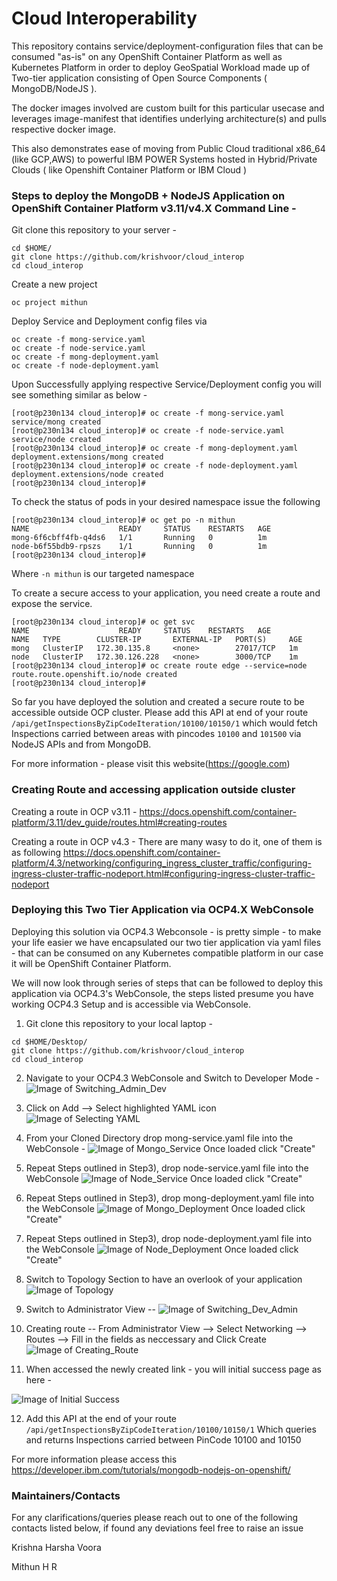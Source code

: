# Cloud Interoperability 

This repository contains service/deployment-configuration files that can be consumed "as-is" on any OpenShift Container Platform 
as well as Kubernetes Platform in order to deploy GeoSpatial Workload made up of Two-tier application consisting 
of Open Source Components ( MongoDB/NodeJS ).

The docker images involved are custom built for this particular usecase and leverages image-manifest that identifies
underlying architecture(s) and pulls respective docker image.

This also demonstrates ease of moving from Public Cloud traditional x86_64 (like GCP,AWS) to 
powerful IBM POWER Systems hosted in Hybrid/Private Clouds ( like Openshift Container Platform or IBM Cloud )

### Steps to deploy the MongoDB + NodeJS Application on OpenShift Container Platform v3.11/v4.X Command Line -

Git clone this repository to your server -

```
cd $HOME/
git clone https://github.com/krishvoor/cloud_interop
cd cloud_interop
```

Create a new project 

```
oc project mithun
```

Deploy Service and Deployment config files via

```
oc create -f mong-service.yaml 
oc create -f node-service.yaml
oc create -f mong-deployment.yaml 
oc create -f node-deployment.yaml 
```

Upon Successfully applying respective Service/Deployment config you will see something similar as below -

```
[root@p230n134 cloud_interop]# oc create -f mong-service.yaml 
service/mong created
[root@p230n134 cloud_interop]# oc create -f node-service.yaml 
service/node created
[root@p230n134 cloud_interop]# oc create -f mong-deployment.yaml 
deployment.extensions/mong created
[root@p230n134 cloud_interop]# oc create -f node-deployment.yaml 
deployment.extensions/node created
[root@p230n134 cloud_interop]# 
```

To check the status of pods in your desired namespace issue the following
```
[root@p230n134 cloud_interop]# oc get po -n mithun
NAME                    READY     STATUS    RESTARTS   AGE
mong-6f6cbff4fb-q4ds6   1/1       Running   0          1m
node-b6f55bdb9-rpszs    1/1       Running   0          1m
[root@p230n134 cloud_interop]#
```
Where `-n mithun` is our targeted namespace

To create a secure access to your application, you need create a route and
expose the service.

```
[root@p230n134 cloud_interop]# oc get svc
NAME                    READY     STATUS    RESTARTS   AGE
NAME   TYPE        CLUSTER-IP       EXTERNAL-IP   PORT(S)     AGE
mong   ClusterIP   172.30.135.8     <none>        27017/TCP   1m
node   ClusterIP   172.30.126.228   <none>        3000/TCP    1m
[root@p230n134 cloud_interop]# oc create route edge --service=node
route.route.openshift.io/node created
[root@p230n134 cloud_interop]#
```

So far you have deployed the solution and created a secure route to be accessible outside OCP cluster.
Please add this API at end of your route `/api/getInspectionsByZipCodeIteration/10100/10150/1` 
which would fetch Inspections carried between areas with pincodes `10100` and `101500` via NodeJS APIs
and from MongoDB.

For more information - please visit this website(https://google.com)

### Creating Route and accessing application outside cluster

Creating a route in OCP v3.11 -
https://docs.openshift.com/container-platform/3.11/dev_guide/routes.html#creating-routes 

Creating a route in OCP v4.3 -
There are many wasy to do it, one of them is as following
https://docs.openshift.com/container-platform/4.3/networking/configuring_ingress_cluster_traffic/configuring-ingress-cluster-traffic-nodeport.html#configuring-ingress-cluster-traffic-nodeport

### Deploying this Two Tier Application via OCP4.X WebConsole

Deploying this solution via OCP4.3 Webconsole - is pretty simple - to make your life easier we have 
encapsulated our two tier application via yaml files - that can be consumed on any Kubernetes compatible platform in our case it will be OpenShift Container Platform.

We will now look through series of steps that can be followed to deploy this application via OCP4.3's WebConsole, 
the steps listed presume you have working OCP4.3 Setup and is accessible via WebConsole.

1) Git clone this repository to your local laptop -

```
cd $HOME/Desktop/
git clone https://github.com/krishvoor/cloud_interop
cd cloud_interop
```

2) Navigate to your OCP4.3 WebConsole and Switch to Developer Mode -
![Image of Switching_Admin_Dev](https://github.com/krishvoor/cloud_interop/blob/master/pics/Switching_Admin_Dev.png)

3) Click on Add --> Select highlighted YAML icon
![Image of Selecting YAML](https://github.com/krishvoor/cloud_interop/blob/master/pics/Click_add_yaml_view.png)

4) From your Cloned Directory drop mong-service.yaml file into the WebConsole  -
![Image of Mongo_Service](https://github.com/krishvoor/cloud_interop/blob/master/pics/mongo-service.png)
Once loaded click "Create"

5) Repeat Steps outlined in Step3), drop node-service.yaml file into the WebConsole
![Image of Node_Service](https://github.com/krishvoor/cloud_interop/blob/master/pics/node-service-yaml.png)
Once loaded click "Create"

6) Repeat Steps outlined in Step3), drop mong-deployment.yaml file into the WebConsole
![Image of Mongo_Deployment](https://github.com/krishvoor/cloud_interop/blob/master/pics/mongo-deployment-yaml.png)
Once loaded click "Create"

7) Repeat Steps outlined in Step3), drop node-deployment.yaml file into the WebConsole
![Image of Node_Deployment](https://github.com/krishvoor/cloud_interop/blob/master/pics/node-deployment.png)
Once loaded click "Create"

8) Switch to Topology Section to have an overlook of your application 
![Image of Topology](https://github.com/krishvoor/cloud_interop/blob/master/pics/topology_view.png)

9) Switch to Administrator View -- 
![Image of Switching_Dev_Admin](https://github.com/krishvoor/cloud_interop/blob/master/pics/Switching_Admin_Dev.png)

10) Creating route -- From Administrator View --> Select Networking --> Routes --> Fill in the fields as neccessary and Click Create 
![Image of Creating_Route](https://github.com/krishvoor/cloud_interop/blob/master/pics/Create_route_details.png)

11) When accessed the newly created link - you will initial success page as here -

![Image of Initial Success](https://github.com/krishvoor/cloud_interop/blob/master/pics/Initial_Success.png)

12) Add this API at the end of your route `/api/getInspectionsByZipCodeIteration/10100/10150/1`
Which queries and returns Inspections carried between PinCode 10100 and 10150

For more information please access this https://developer.ibm.com/tutorials/mongodb-nodejs-on-openshift/

### Maintainers/Contacts 
For any clarifications/queries please reach out to one of the following contacts listed below,
if found any deviations feel free to raise an issue 

Krishna Harsha Voora

Mithun H R
